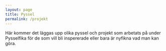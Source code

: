 ```yaml
---
layout: page
title: Pyssel
permalink: /projekt
---
```


Här kommer det läggas upp olika pyssel och projekt som arbetats på under Pysselfika för de som vill bli inspererade eller bara är nyfikna vad man kan göra.
